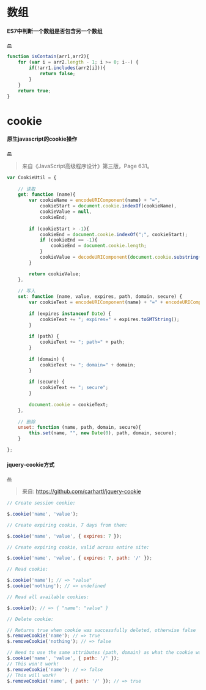 # 数组

#### ES7中判断一个数组是否包含另一个数组

[:back:](https://github.com/Victor151222/FE_Snippets/blob/master/README.md#数组)

```js
function isContain(arr1,arr2){  
    for (var i = arr2.length - 1; i >= 0; i--) {  
        if(!arr1.includes(arr2[i])){  
            return false;  
        }  
    }  
    return true;  
} 
```

# cookie

#### 原生javascript的cookie操作
[🔙](https://github.com/Victor151222/FE_Snippets/blob/master/README.md#cookie)

> 来自《JavaScript高级程序设计》第三版，Page 631。

```js
var CookieUtil = {
  
	// 读取
    get: function (name){
        var cookieName = encodeURIComponent(name) + "=",
            cookieStart = document.cookie.indexOf(cookieName),
            cookieValue = null,
            cookieEnd;
            
        if (cookieStart > -1){
            cookieEnd = document.cookie.indexOf(";", cookieStart);
            if (cookieEnd == -1){
                cookieEnd = document.cookie.length;
            }
            cookieValue = decodeURIComponent(document.cookie.substring(cookieStart + cookieName.length, cookieEnd));
        } 

        return cookieValue;
    },
  
    // 写入
    set: function (name, value, expires, path, domain, secure) {
        var cookieText = encodeURIComponent(name) + "=" + encodeURIComponent(value);
    
        if (expires instanceof Date) {
            cookieText += "; expires=" + expires.toGMTString();
        }
    
        if (path) {
            cookieText += "; path=" + path;
        }
    
        if (domain) {
            cookieText += "; domain=" + domain;
        }
    
        if (secure) {
            cookieText += "; secure";
        }
    
        document.cookie = cookieText;
    },
  
    // 删除
    unset: function (name, path, domain, secure){
        this.set(name, "", new Date(0), path, domain, secure);
    }

};
```

#### jquery-cookie方式
[🔙](https://github.com/Victor151222/FE_Snippets/blob/master/README.md#cookie)

> 来自:  https://github.com/carhartl/jquery-cookie

```js
// Create session cookie:

$.cookie('name', 'value');

// Create expiring cookie, 7 days from then:

$.cookie('name', 'value', { expires: 7 });

// Create expiring cookie, valid across entire site:

$.cookie('name', 'value', { expires: 7, path: '/' });

// Read cookie:

$.cookie('name'); // => "value"
$.cookie('nothing'); // => undefined

// Read all available cookies:

$.cookie(); // => { "name": "value" }

// Delete cookie:

// Returns true when cookie was successfully deleted, otherwise false
$.removeCookie('name'); // => true
$.removeCookie('nothing'); // => false

// Need to use the same attributes (path, domain) as what the cookie was written with
$.cookie('name', 'value', { path: '/' });
// This won't work!
$.removeCookie('name'); // => false
// This will work!
$.removeCookie('name', { path: '/' }); // => true
```

